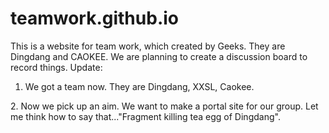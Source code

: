 # teamwork.github.io
This is a website for team work, which created by Geeks. They are Dingdang and CAOKEE. We are planning to create a discussion board to record things.
Update:
1. We got a team now. They are Dingdang, XXSL, Caokee.
<p>
2. Now we pick up an aim. We want to make a portal site for our group. Let me think how to say that..."Fragment killing tea egg of Dingdang".</p>